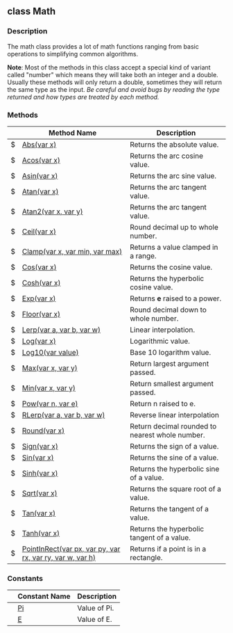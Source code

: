 ## class Math ##

### Description ###
The math class provides a lot of math functions ranging from basic operations to simplifying common algorithms.

**Note**: Most of the methods in this class accept a special kind of variant called "number" which means they will take both an integer and a double. Usually these methods will only return a double, sometimes they will return the same type as the input. *Be careful and avoid bugs by reading the type returned and how types are treated by each method.*

### Methods ###
| | Method Name | Description |
|-|------------ | ------------|
|$| [Abs(var x)](/Math/Math/Abs) | Returns the absolute value. |
|$| [Acos(var x)](/Math/Math/Acos) | Returns the arc cosine value. |
|$| [Asin(var x)](/Math/Math/Asin) | Returns the arc sine value. |
|$| [Atan(var x)](/Math/Math/Atan) | Returns the arc tangent value. |
|$| [Atan2(var x, var y)](/Math/Math/Atan2) | Returns the arc tangent value. |
|$| [Ceil(var x)](/Math/Math/Ceil) | Round decimal up to whole number. |
|$| [Clamp(var x, var min, var max)](/Math/Math/Clamp) | Returns a value clamped in a range. |
|$| [Cos(var x)](/Math/Math/Cos) | Returns the cosine value. |
|$| [Cosh(var x)](/Math/Math/Cosh) | Returns the hyperbolic cosine value. |
|$| [Exp(var x)](/Math/Math/Exp) | Returns **e** raised to a power. |
|$| [Floor(var x)](/Math/Math/Floor) | Round decimal down to whole number. |
|$| [Lerp(var a, var b, var w)](/Math/Math/Lerp) | Linear interpolation. |
|$| [Log(var x)](/Math/Math/Log) | Logarithmic value. |
|$| [Log10(var value)](/Math/Math/Log10) | Base 10 logarithm value. |
|$| [Max(var x, var y)](/Math/Math/Max) | Return largest argument passed. |
|$| [Min(var x, var y)](/Math/Math/Min) | Return smallest argument passed. |
|$| [Pow(var n, var e)](/Math/Math/Pow) | Return n raised to e. |
|$| [RLerp(var a, var b, var w)](/Math/Math/RLerp) | Reverse linear interpolation |
|$| [Round(var x)](/Math/Math/Round) | Return decimal rounded to nearest whole number. |
|$| [Sign(var x)](/Math/Math/Sign) | Returns the sign of a value. |
|$| [Sin(var x)](/Math/Math/Sin) | Returns the sine of a value. |
|$| [Sinh(var x)](/Math/Math/Sinh) | Returns the hyperbolic sine of a value. |
|$| [Sqrt(var x)](/Math/Math/Sqrt) | Returns the square root of a value. |
|$| [Tan(var x)](/Math/Math/Tan) | Returns the tangent of a value. |
|$| [Tanh(var x)](/Math/Math/Tanh) | Returns the hyperbolic tangent of a value. |
|$| [PointInRect(var px, var py, var rx, var ry, var w, var h)](/Math/Math/PointInRect) | Returns if a point is in a rectangle. |

### Constants ###
| | Constant Name | Description  |
|-|-------------- | -------------|
| | [Pi](/Math/Math/Pi) | Value of Pi. |
| | [E](/Math/Math/E) | Value of E. |
